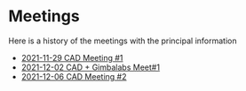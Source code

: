 # Meetings

Here is a history of the meetings with the principal information

* [2021-11-29 CAD Meeting #1](2021.11.29-CAD-Meeting-1.md)
* [2021-12-02 CAD + Gimbalabs Meet#1](2021.12.02-CAD-Gimbalabs-Meeting.md)
* [2021-12-06 CAD Meeting #2](2021.12.06-CAD-Meeting-2.md)